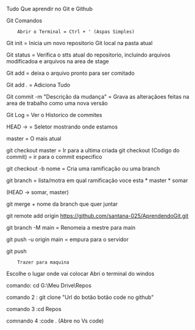 Tudo Que aprendir no Git e Github 

Git Comandos 

		Abrir o Terminal = Ctrl + ' (Aspas Simples)

Git init = 
	Inicia um novo repositorio Git local na pasta atual


Git status = 
	Verifica o stts atual do repositorio, incluindo arquivos modificadoa e arquivos na area de stage


Git add = 
	deixa o arquivo pronto para ser comitado 


Git add . = 
	Adiciona Tudo


Git commit -m "Descrição da mudança" = 
	Grava as alteraçãoes feitas na area de trabalho como uma nova versão

Git Log = 
	Ver o Historico de commites


HEAD -> = Seletor mostrando onde estamos 

master = O mais atual


git checkout master = Ir para a ultima criada
git checkout (Codigo do commit) = ir para o commit especifico


git checkout -b nome = Cria uma ramificação ou uma branch


git branch = lista/motra em qual ramificação voce esta *
	  master
	* somar

(HEAD -> somar, master)

git merge + nome da branch que quer juntar 


git remote add origin https://github.com/santana-025/AprendendoGit.git

git branch -M main = Renomeia a mestre para main

git push -u origin main = empura para o servidor 

git push

		Trazer para maquina 

Escolhe o lugar onde vai colocar 
Abri o terminal do windos 


comando: cd G:\Meu Drive\Repos

comando 2 : git clone "Url do botão botão code no github"

comando 3 :cd Repos

comnando 4 :code . (Abre no Vs code)
